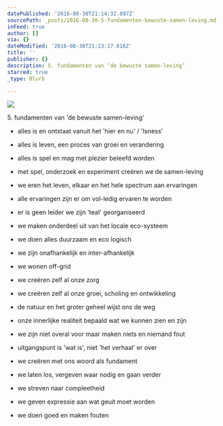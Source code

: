 ```yaml
---
datePublished: '2016-08-30T21:14:32.897Z'
sourcePath: _posts/2016-08-30-5-fundamenten-bewuste-samen-leving.md
inFeed: true
author: []
via: {}
dateModified: '2016-08-30T21:13:17.616Z'
title: ''
publisher: {}
description: 5. fundamenten van ‘de bewuste samen-leving’
starred: true
_type: Blurb

---
```

![](https://the-grid-user-content.s3-us-west-2.amazonaws.com/367cf8bb-61ac-45eb-bf29-fdfe0778233e.jpg)

5\. fundamenten van 'de bewuste samen-leving'

- alles is en ontstaat vanuit het 'hier en nu' / 'Isness'

- alles is leven, een proces van groei en verandering

- alles is spel en mag met plezier beleefd worden

- met spel, onderzoek en experiment creëren we de samen-leving

- we eren het leven, elkaar en het hele spectrum aan ervaringen

- alle ervaringen zijn er om vol-ledig ervaren te worden

- er is geen leider we zijn 'teal' georganiseerd

- we maken onderdeel uit van het locale eco-systeem

- we doen alles duurzaam en eco logisch

- we zijn onafhankelijk en inter-afhankelijk

- we wonen off-grid

- we creëren zelf al onze zorg

- we creëren zelf al onze groei, scholing en ontwikkeling

- de natuur en het groter geheel wijst ons de weg

- onze innerlijke realiteit bepaald wat we kunnen zien en zijn

- we zijn niet overal voor maar maken niets en niemand fout

- uitgangspunt is 'wat is', niet 'het verhaal' er over

- we creëren met ons woord als fundament

- we laten los, vergeven waar nodig en gaan verder

- we streven naar compleetheid

- we geven expressie aan wat geuit moet worden

- we doen goed en maken fouten